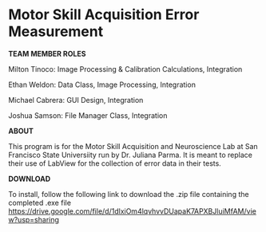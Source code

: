# Motor Skill Acquisition Error Measurement

__TEAM MEMBER ROLES__

Milton Tinoco: Image Processing & Calibration Calculations, Integration

Ethan Weldon: Data Class, Image Processing, Integration

Michael Cabrera: GUI Design, Integration

Joshua Samson: File Manager Class, Integration

__ABOUT__

This program is for the Motor Skill Acquisition and Neuroscience Lab at San Francisco State Universiity
run by Dr. Juliana Parma. It is meant to replace their use of LabView for the collection of error data
in their tests.

__DOWNLOAD__

To install, follow the following link to download the .zip file containing the completed .exe file
https://drive.google.com/file/d/1dlxiOm4lqvhvvDUapaK7APXBJluiMfAM/view?usp=sharing

